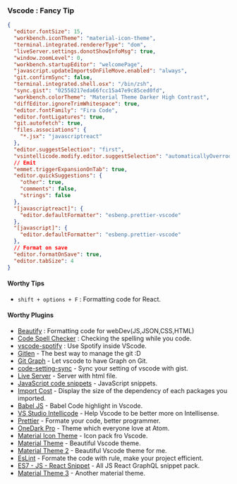 ### Vscode : Fancy Tip



```json
{
  "editor.fontSize": 15,
  "workbench.iconTheme": "material-icon-theme",
  "terminal.integrated.rendererType": "dom",
  "liveServer.settings.donotShowInfoMsg": true,
  "window.zoomLevel": 0,
  "workbench.startupEditor": "welcomePage",
  "javascript.updateImportsOnFileMove.enabled": "always",
  "git.confirmSync": false,
  "terminal.integrated.shell.osx": "/bin/zsh",
  "sync.gist": "02558217eda66fcc15a47e9c85ced0fd",
  "workbench.colorTheme": "Material Theme Darker High Contrast",
  "diffEditor.ignoreTrimWhitespace": true,
  "editor.fontFamily": "Fira Code",
  "editor.fontLigatures": true,
  "git.autofetch": true,
  "files.associations": {
    "*.jsx": "javascriptreact"
  },
  "editor.suggestSelection": "first",
  "vsintellicode.modify.editor.suggestSelection": "automaticallyOverrodeDefaultValue",
  // Emit
  "emmet.triggerExpansionOnTab": true,
  "editor.quickSuggestions": {
    "other": true,
    "comments": false,
    "strings": false
  },
  "[javascriptreact]": {
    "editor.defaultFormatter": "esbenp.prettier-vscode"
  },
  "[javascript]": {
    "editor.defaultFormatter": "esbenp.prettier-vscode"
  },
  // Format on save
  "editor.formatOnSave": true,
  "editor.tabSize": 4
}
```

#### Worthy Tips

- `shift + options + F` : Formatting code for React.

#### Worthy Plugins

- [Beautify](https://marketplace.visualstudio.com/items?itemName=HookyQR.beautify) : Formatting code for webDev(JS,JSON,CSS,HTML)
- [Code Spell Checker](https://marketplace.visualstudio.com/items?itemName=streetsidesoftware.code-spell-checker) : Checking the spelling while you code.
- [vscode-spotify](https://marketplace.visualstudio.com/items?itemName=shyykoserhiy.vscode-spotify) : Use Spotify inside VScode.
- [Gitlen](https://github.com/eamodio/vscode-gitlens.git) - The best way to manage the git :D
- [Git Graph](https://github.com/mhutchie/vscode-git-graph.git) - Let vscode to have Graph on Git.
- [code-setting-sync](https://github.com/shanalikhan/code-settings-sync.git) - Sync your setting of vscode with gist.
- [Live Server](https://github.com/ritwickdey/vscode-live-server.git) - Server with html file.
- [JavaScript code snippets](https://github.com/xabikos/vscode-javascript) - JavaScript snippets.
- [Import Cost](https://github.com/wix/import-cost.git) - Display the size of the dependency of each packages you imported.
- [Babel JS](https://github.com/mgmcdermott/vscode-language-babel/) - Babel Code highlight in Vscode.
- [VS Studio Intellicode](https://github.com/MicrosoftDocs/intellicode) - Help Vscode to be better more on Intellisense.
- [Prettier](https://github.com/prettier/prettier-vscode.git) - Formate your code, better programmer.
- [OneDark Pro](https://github.com/Binaryify/OneDark-Pro) - Theme which everyone love at Atom.
- [Material Icon Theme](https://github.com/material-theme/vsc-material-theme-icons.git) - Icon pack fro Vscode.
- [Material Theme](https://github.com/material-theme/vsc-material-theme.git) - Beautiful Vscode theme.
- [Material Theme 2](https://github.com/PKief/vscode-material-icon-theme.git) - Beautiful Vscode theme for me.
- [EsLint](https://github.com/Microsoft/vscode-eslint.git) - Formate the code with rule, make your project efficient.
- [ES7 - JS - React Snippet](https://github.com/dsznajder/vscode-es7-javascript-react-snippets) - All JS React GraphQL snippet pack.
- [Material Theme 3](https://github.com/material-theme/vsc-community-material-theme.git) - Another material theme.
